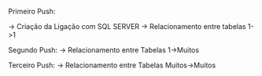 Primeiro Push:

-> Criação da Ligação com SQL SERVER
-> Relacionamento entre tabelas 1->1

Segundo Push:
-> Relacionamento entre Tabelas 1->Muitos

Terceiro Push:
-> Relacionamento entre Tabelas Muitos->Muitos
